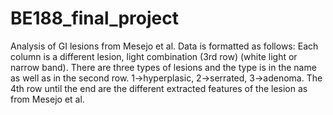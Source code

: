 # BE188_final_project
Analysis of GI lesions from Mesejo et al.
Data is formatted as follows:
  Each column is a different lesion, light combination (3rd row) (white light or narrow band).
  There are three types of lesions and the type is in the name as well as in the second row.
  1->hyperplasic, 2->serrated, 3->adenoma.
  The 4th row until the end are the different extracted features of the lesion as from Mesejo et al.
